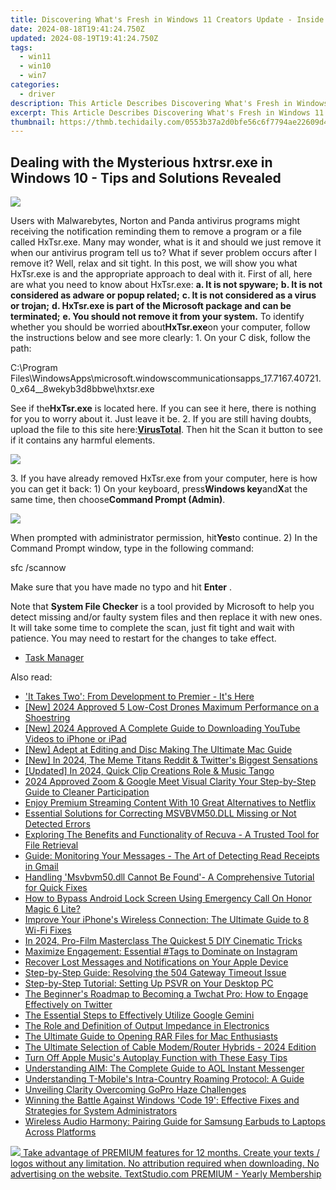 ```yaml
---
title: Discovering What's Fresh in Windows 11 Creators Update - Inside Look at Build 1503
date: 2024-08-18T19:41:24.750Z
updated: 2024-08-19T19:41:24.750Z
tags:
  - win11
  - win10
  - win7
categories:
  - driver
description: This Article Describes Discovering What's Fresh in Windows 11 Creators Update - Inside Look at Build 1503
excerpt: This Article Describes Discovering What's Fresh in Windows 11 Creators Update - Inside Look at Build 1503
thumbnail: https://thmb.techidaily.com/0553b37a2d0bfe56c6f7794ae22609d4c46a2b30d090cb5ced8396683e115022.jpg
---
```


## Dealing with the Mysterious hxtrsr.exe in Windows 10 - Tips and Solutions Revealed

![](https://images.drivereasy.com/wp-content/uploads/2017/06/img_594c93a245495.jpg)

Users with Malwarebytes, Norton and Panda antivirus programs might receiving the notification reminding them to remove a program or a file called HxTsr.exe. Many may wonder, what is it and should we just remove it when our antivirus program tell us to? What if sever problem occurs after I remove it? Well, relax and sit tight. In this post, we will show you what HxTsr.exe is and the appropriate approach to deal with it. First of all, here are what you need to know about HxTsr.exe: **a. It is not spyware;** **b. It is not considered as adware or popup related;** **c. It is not considered as a virus or trojan;**   **d. HxTsr.exe is part of the Microsoft package and can be terminated;** **e. You should not remove it from your system.** To identify whether you should be worried about**HxTsr.exe**on your computer, follow the instructions below and see more clearly: 1\. On your C disk, follow the path:

C:\Program Files\WindowsApps\microsoft.windowscommunicationsapps_17.7167.40721.0_x64__8wekyb3d8bbwe\hxtsr.exe

 See if the**HxTsr.exe** is located here. If you can see it here, there is nothing for you to worry about it. Just leave it be. 2\. If you are still having doubts, upload the file to this site here:[**VirusTotal**](https://www.virustotal.com/). Then hit the Scan it button to see if it contains any harmful elements.

![](https://images.drivereasy.com/wp-content/uploads/2017/06/img_594c99f6849c0.png)

3\. If you have already removed HxTsr.exe from your computer, here is how you can get it back: 1) On your keyboard, press**Windows key**and**X**at the same time, then choose**Command Prompt (Admin)**.

![](https://images.drivereasy.com/wp-content/uploads/2017/06/img_594c9ad4aa3e0.png)

When prompted with administrator permission, hit**Yes**to continue. 2) In the Command Prompt window, type in the following command:

sfc /scannow

Make sure that you have made no typo and hit **Enter** .

 Note that **System File Checker**  is a tool provided by Microsoft to help you detect missing and/or faulty system files and then replace it with new ones. It will take some time to complete the scan, just fit tight and wait with patience. You may need to restart for the changes to take effect.

* [Task Manager](https://tools.techidaily.com/drivereasy/download/)

<ins class="adsbygoogle"
     style="display:block"
     data-ad-format="autorelaxed"
     data-ad-client="ca-pub-7571918770474297"
     data-ad-slot="1223367746"></ins>



<ins class="adsbygoogle"
     style="display:block"
     data-ad-client="ca-pub-7571918770474297"
     data-ad-slot="8358498916"
     data-ad-format="auto"
     data-full-width-responsive="true"></ins>

<span class="atpl-alsoreadstyle">Also read:</span>
<div><ul>
<li><a href="https://win-answers.techidaily.com/it-takes-two-from-development-to-premier-its-here/"><u>'It Takes Two': From Development to Premier - It's Here</u></a></li>
<li><a href="https://fox-http.techidaily.com/new-2024-approved-5-low-cost-drones-maximum-performance-on-a-shoestring/"><u>[New] 2024 Approved  5 Low-Cost Drones  Maximum Performance on a Shoestring</u></a></li>
<li><a href="https://facebook-record-videos.techidaily.com/new-2024-approved-a-complete-guide-to-downloading-youtube-videos-to-iphone-or-ipad/"><u>[New] 2024 Approved  A Complete Guide to Downloading YouTube Videos to iPhone or iPad</u></a></li>
<li><a href="https://extra-hints.techidaily.com/new-adept-at-editing-and-disc-making-the-ultimate-mac-guide/"><u>[New] Adept at Editing and Disc Making  The Ultimate Mac Guide</u></a></li>
<li><a href="https://twitter-videos.techidaily.com/new-in-2024-the-meme-titans-reddit-and-twitters-biggest-sensations/"><u>[New] In 2024, The Meme Titans  Reddit & Twitter's Biggest Sensations</u></a></li>
<li><a href="https://youtube-web.techidaily.com/ed-in-2024-quick-clip-creations-role-and-music-tango/"><u>[Updated] In 2024, Quick Clip Creations  Role & Music Tango</u></a></li>
<li><a href="https://remote-screen-capture.techidaily.com/2024-approved-zoom-and-google-meet-visual-clarity-your-step-by-step-guide-to-cleaner-participation/"><u>2024 Approved  Zoom & Google Meet Visual Clarity  Your Step-by-Step Guide to Cleaner Participation</u></a></li>
<li><a href="https://technical-tips.techidaily.com/enjoy-premium-streaming-content-with-10-great-alternatives-to-netflix/"><u>Enjoy Premium Streaming Content With 10 Great Alternatives to Netflix</u></a></li>
<li><a href="https://technical-tips.techidaily.com/essential-solutions-for-correcting-msvbvm50dll-missing-or-not-detected-errors/"><u>Essential Solutions for Correcting MSVBVM50.DLL Missing or Not Detected Errors</u></a></li>
<li><a href="https://technical-tips.techidaily.com/exploring-the-benefits-and-functionality-of-recuva-a-trusted-tool-for-file-retrieval/"><u>Exploring The Benefits and Functionality of Recuva - A Trusted Tool for File Retrieval</u></a></li>
<li><a href="https://technical-tips.techidaily.com/guide-monitoring-your-messages-the-art-of-detecting-read-receipts-in-gmail/"><u>Guide: Monitoring Your Messages - The Art of Detecting Read Receipts in Gmail</u></a></li>
<li><a href="https://technical-tips.techidaily.com/handling-msvbvm50dll-cannot-be-found-a-comprehensive-tutorial-for-quick-fixes/"><u>Handling 'Msvbvm50.dll Cannot Be Found'- A Comprehensive Tutorial for Quick Fixes</u></a></li>
<li><a href="https://unlock-android.techidaily.com/how-to-bypass-android-lock-screen-using-emergency-call-on-honor-magic-6-lite-by-drfone-android/"><u>How to Bypass Android Lock Screen Using Emergency Call On Honor Magic 6 Lite?</u></a></li>
<li><a href="https://fox-that.techidaily.com/improve-your-iphones-wireless-connection-the-ultimate-guide-to-8-wi-fi-fixes/"><u>Improve Your iPhone's Wireless Connection: The Ultimate Guide to 8 Wi-Fi Fixes</u></a></li>
<li><a href="https://extra-support.techidaily.com/in-2024-pro-film-masterclass-the-quickest-5-diy-cinematic-tricks/"><u>In 2024, Pro-Film Masterclass  The Quickest 5 DIY Cinematic Tricks</u></a></li>
<li><a href="https://technical-tips.techidaily.com/maximize-engagement-essential-tags-to-dominate-on-instagram/"><u>Maximize Engagement: Essential #Tags to Dominate on Instagram</u></a></li>
<li><a href="https://technical-tips.techidaily.com/recover-lost-messages-and-notifications-on-your-apple-device/"><u>Recover Lost Messages and Notifications on Your Apple Device</u></a></li>
<li><a href="https://technical-tips.techidaily.com/step-by-step-guide-resolving-the-504-gateway-timeout-issue/"><u>Step-by-Step Guide: Resolving the 504 Gateway Timeout Issue</u></a></li>
<li><a href="https://technical-tips.techidaily.com/step-by-step-tutorial-setting-up-psvr-on-your-desktop-pc/"><u>Step-by-Step Tutorial: Setting Up PSVR on Your Desktop PC</u></a></li>
<li><a href="https://technical-tips.techidaily.com/the-beginners-roadmap-to-becoming-a-twchat-pro-how-to-engage-effectively-on-twitter/"><u>The Beginner's Roadmap to Becoming a Twchat Pro: How to Engage Effectively on Twitter</u></a></li>
<li><a href="https://technical-tips.techidaily.com/the-essential-steps-to-effectively-utilize-google-gemini/"><u>The Essential Steps to Effectively Utilize Google Gemini</u></a></li>
<li><a href="https://technical-tips.techidaily.com/the-role-and-definition-of-output-impedance-in-electronics/"><u>The Role and Definition of Output Impedance in Electronics</u></a></li>
<li><a href="https://technical-tips.techidaily.com/the-ultimate-guide-to-opening-rar-files-for-mac-enthusiasts/"><u>The Ultimate Guide to Opening RAR Files for Mac Enthusiasts</u></a></li>
<li><a href="https://technical-tips.techidaily.com/the-ultimate-selection-of-cable-modemrouter-hybrids-2024-edition/"><u>The Ultimate Selection of Cable Modem/Router Hybrids - 2024 Edition</u></a></li>
<li><a href="https://technical-tips.techidaily.com/turn-off-apple-musics-autoplay-function-with-these-easy-tips/"><u>Turn Off Apple Music's Autoplay Function with These Easy Tips</u></a></li>
<li><a href="https://technical-tips.techidaily.com/understanding-aim-the-complete-guide-to-aol-instant-messenger/"><u>Understanding AIM: The Complete Guide to AOL Instant Messenger</u></a></li>
<li><a href="https://technical-tips.techidaily.com/understanding-t-mobiles-intra-country-roaming-protocol-a-guide/"><u>Understanding T-Mobile's Intra-Country Roaming Protocol: A Guide</u></a></li>
<li><a href="https://extra-tips.techidaily.com/unveiling-clarity-overcoming-gopro-haze-challenges/"><u>Unveiling Clarity  Overcoming GoPro Haze Challenges</u></a></li>
<li><a href="https://technical-tips.techidaily.com/winning-the-battle-against-windows-code-19-effective-fixes-and-strategies-for-system-administrators/"><u>Winning the Battle Against Windows 'Code 19': Effective Fixes and Strategies for System Administrators</u></a></li>
<li><a href="https://technical-tips.techidaily.com/wireless-audio-harmony-pairing-guide-for-samsung-earbuds-to-laptops-across-platforms/"><u>Wireless Audio Harmony: Pairing Guide for Samsung Earbuds to Laptops Across Platforms</u></a></li>
</ul></div>

<!-- affiliate ads begin -->
<a href="https://secure.textstudio.com/order/checkout.php?PRODS=35633309&QTY=1&AFFILIATE=108875&CART=1"> <img src="https://secure.avangate.com/images/merchant/d6eb8222c9718486bdabce8b897380f7/products/3_premium-icon.png" border="0"> Take advantage of PREMIUM features for 12 months. 
Create your texts / logos without any limitation. 
No attribution required when downloading. 
No advertising on the website. 
 TextStudio.com  PREMIUM - Yearly Membership</a>
<!-- affiliate ads end -->